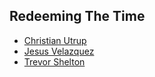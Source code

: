 ## Redeeming The Time

* [Christian Utrup](https://github.com/Christian-T-U)
* [Jesus Velazquez](https://github.com/jmvelazquez2)
* [Trevor Shelton](https://github.com/trevorleeshelton)
